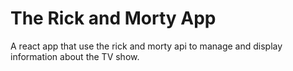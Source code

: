 # The Rick and Morty App
A react app that use the rick and morty api to manage and display information about the TV show.

